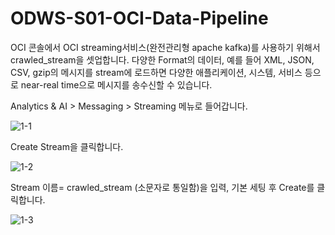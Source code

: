 # ODWS-S01-OCI-Data-Pipeline
OCI 콘솔에서 OCI streaming서비스(완전관리형 apache kafka)를 사용하기 위해서  crawled_stream을 셋업합니다.  다양한 Format의 데이터, 예를 들어 XML, JSON, CSV, gzip의 메시지를 stream에 로드하면 다양한 애플리케이션, 시스템, 서비스 등으로 near-real time으로 메시지를 송수신할 수 있습니다.


Analytics & AI > Messaging > Streaming 메뉴로 들어갑니다.

![1-1](https://github.com/oraclekr-data-platform/ODWS-S01-OCI-data-pipeline/assets/150219167/96e5d496-6345-4766-9923-78a5535dd3b9)


Create Stream을 클릭합니다.     

![1-2](https://github.com/oraclekr-data-platform/ODWS-S01-OCI-data-pipeline/assets/150219167/8f0df670-875c-4e18-b79c-a968452bfc07)

Stream 이름= crawled_stream (소문자로 통일함)을 입력, 기본 세팅 후 Create를 클릭합니다.


![1-3](https://github.com/oraclekr-data-platform/ODWS-S01-OCI-data-pipeline/assets/150219167/55c3609a-83d8-4457-8971-9eb624c4ee1a)
